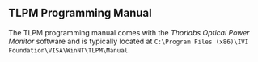 ## TLPM Programming Manual

The TLPM programming manual comes with the *Thorlabs Optical Power Monitor* software and is typically located at `C:\Program Files (x86)\IVI Foundation\VISA\WinNT\TLPM\Manual`.

